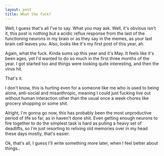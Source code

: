```yaml
---
layout: post
title: What the fuck?
---
```

Well, I guess that's all I've to say. What you may ask. Well, it's obvious isn't it, this post is nothing but a acidic reflux response from the last of the functioning neurons in my brain or as they say in the memes, as your last brain cell leaves you. Also, looks like it's my first post of this year, ah. 

Again, what the fuck. Kinda sums up this year and it's May. It feels like it's been ages, yet I'd wanted to do so much in the first three months of the year. I got started too and things were looking quite interesting, and then the virus hit. 

That's it.

I don't know, this is hurting even for a someone like me who is used to being alone, anti-social and misanthropic, meaning I could just fucking live out without human interaction other than the usual once a week chores like grocery shopping or some shit. 

Alright, I'm gonna go now, this has probably been the most unproductive period of life so far, as in haven't done shit. Even getting enough neurons to fire together to do the simplest task is hard as pulling a heavy set of deadlifts, so I'm just resorting to reliving old memories over in my head these days mostly, that's easier. 

Ok, that's all, I guess I'll write something more later, when I feel better about things..

